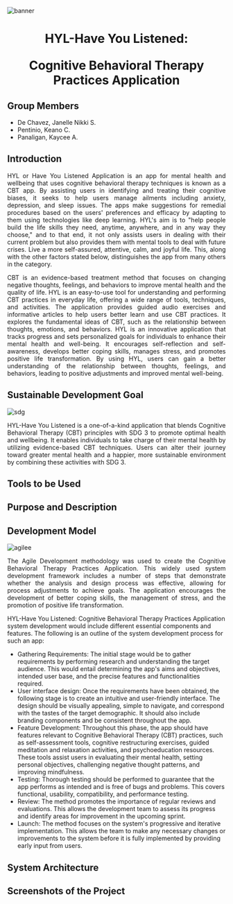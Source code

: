 
![banner](https://github.com/jndechavez/HYL-Have-You-Listened-1/assets/113529450/c539d397-894e-4154-8dfa-1a00e73e6e47)

# <p align="center"> HYL-Have You Listened:</p> <p align="center"> Cognitive Behavioral Therapy Practices Application </p>

<h2> Group Members </h2>

* De Chavez, Janelle Nikki S.
* Pentinio, Keano C. 
* Panaligan, Kaycee A. 

<h2> Introduction </h2>

<p align="justify"> HYL or Have You Listened Application is an app for mental health and wellbeing that uses cognitive behavioral therapy techniques is known as a CBT app. By assisting users in identifying and treating their cognitive biases, it seeks to help users manage ailments including anxiety, depression, and sleep issues. The apps make suggestions for remedial procedures based on the users' preferences and efficacy by adapting to them using technologies like deep learning. HYL's aim is to "help people build the life skills they need, anytime, anywhere, and in any way they choose," and to that end, it not only assists users in dealing with their current problem but also provides them with mental tools to deal with future crises. Live a more self-assured, attentive, calm, and joyful life. This, along with the other factors stated below, distinguishes the app from many others in the category.</p>

<p align="justify"> CBT is an evidence-based treatment method that focuses on changing negative thoughts, feelings, and behaviors to improve mental health and the quality of life. HYL is an easy-to-use tool for understanding and performing CBT practices in everyday life, offering a wide range of tools, techniques, and activities. The application provides guided audio exercises and informative articles to help users better learn and use CBT practices. It explores the fundamental ideas of CBT, such as the relationship between thoughts, emotions, and behaviors. HYL is an innovative application that tracks progress and sets personalized goals for individuals to enhance their mental health and well-being. It encourages self-reflection and self-awareness, develops better coping skills, manages stress, and promotes positive life transformation. By using HYL, users can gain a better understanding of the relationship between thoughts, feelings, and behaviors, leading to positive adjustments and improved mental well-being. </p>

<h2> Sustainable Development Goal </h2>

![sdg](https://github.com/jndechavez/HYL-Have-You-Listened-1/assets/113529450/38d76363-e92c-4ec3-8ee9-ca3603fa0960)

<p align="justify"> HYL-Have You Listened is a one-of-a-kind application that blends Cognitive Behavioral Therapy (CBT) principles with SDG 3 to promote optimal health and wellbeing. It enables individuals to take charge of their mental health by utilizing evidence-based CBT techniques. Users can alter their journey toward greater mental health and a happier, more sustainable environment by combining these activities with SDG 3.  </p>

<h2> Tools to be Used </h2>

<h2> Purpose and Description </h2>

<h2> Development Model </h2>

![agilee](https://github.com/jndechavez/HYL-Have-You-Listened-1/assets/113529450/980232f5-bddb-4388-992c-788b92327034)

<p align="justify"> The Agile Development methodology was used to create the  Cognitive Behavioral Therapy Practices Application. This widely used system development framework includes a number of steps that demonstrate whether the analysis and design process was effective, allowing for process adjustments to achieve goals. The application encourages the development of better coping skills, the management of stress, and the promotion of positive life transformation.

HYL-Have You Listened: Cognitive Behavioral Therapy Practices Application system development would include different essential components and features. The following is an outline of the system development process for such an app: </p>
  * Gathering Requirements: The initial stage would be to gather requirements by performing research and understanding the target audience. This would entail determining the app's aims and objectives, intended user base, and the precise features and functionalities required.
  * User interface design: Once the requirements have been obtained, the following stage is to create an intuitive and user-friendly interface. The design should be visually appealing, simple to navigate, and correspond with the tastes of the target demographic. It should also include branding components and be consistent throughout the app.
  *  Feature Development: Throughout this phase, the app should have features relevant to Cognitive Behavioral Therapy (CBT) practices, such as self-assessment tools, cognitive restructuring exercises, guided meditation and relaxation activities, and psychoeducation resources. These tools assist users in evaluating their mental health, setting personal objectives, challenging negative thought patterns, and improving mindfulness. 
  * Testing: Thorough testing should be performed to guarantee that the app performs as intended and is free of bugs and problems. This covers functional, usability, compatibility, and performance testing. 
  * Review: The method promotes the importance of regular reviews and evaluations. This allows the development team to assess its progress and identify areas for improvement in the upcoming sprint. 
  * Launch: The method focuses on the system's progressive and iterative implementation. This allows the team to make any necessary changes or improvements to the system before it is fully implemented by providing early input from users. 

<h2> System Architecture </h2>

<h2> Screenshots of the Project </h2>






